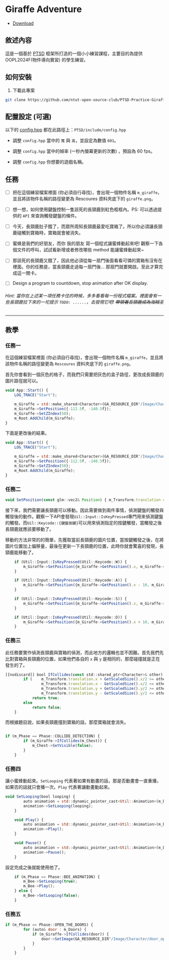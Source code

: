 # Giraffe Adventure

- [Download](https://github.com/ntut-open-source-club/PTSD-Practice-Giraffe-Adventure)

## 敘述內容

這是一個基於 [PTSD](https://github.com/ntut-open-source-club/practical-tools-for-simple-design) 框架所打造的一個小小練習課程，主要目的為提供 OOPL2024F(物件導向實習) 的學生練習。

## 如何安裝

1. 下載此專案

```bash
git clone https://github.com/ntut-open-source-club/PTSD-Practice-Giraffe-Adventure --recursive
```

## 配置設定 (可選)

以下的 [config.hpp](PTSD/include/config.hpp) 都在此路徑上：`PTSD/include/config.hpp`

- 調整 `config.hpp` 當中的 `寬` 與 `高`，並設定為數值 `601`。

- 調整 `config.hpp` 當中的幀率 (一秒內螢幕更新的次數) ，預設為 60 fps。

- 調整 `config.hpp` 你想要的遊戲名稱。

## 任務

- [ ] 把在這個練習檔案裡面 (你必須自行尋找)，會出現一個物件名稱 `m_giraffe`，並且將該物件名稱的路徑變更為 Rescoures 資料夾底下的 `giraffe.png`。

- [ ] 想一想，如何使用鍵盤控制一隻該死的長頸鹿到紅色框框內。PS: 可以透過提供的 `API` 來查詢觸發鍵盤的條件。

- [ ] 今天，長頸鹿肚子餓了，而眾所周知長頸鹿最愛吃寶箱了。所以你必須讓長頸鹿碰觸到寶箱時，寶箱就會被消失。

- [ ] 蜜蜂是我們的好朋友，而你 我的朋友 寫一個程式讓蜜蜂動起來吧! 觀察一下各個文件的呼叫，試試看新增或者修改哪些 method 能讓蜜蜂動起來~

- [ ] 那該死的長頸鹿又餓了，因此他必須從每一扇門後面看看可憐的寶箱有沒有在裡面。你的任務是，當長頸鹿走過每一扇門後... 那扇門就要開啟。至此才算完成這一關卡。

- [ ] Design a program to countdown, stop animation after OK display.

###### Hint: 當你在上述某一項任務卡住的時候，多多看看每一份程式檔案。裡面會有一些長頸鹿拉下來的一坨提示 `TODO: ......`，去發現它吧! ~~帶領著長頸鹿成為海賊王~~

---

## 教學

### 任務一

在這個練習檔案裡面 (你必須自行尋找)，會出現一個物件名稱 `m_giraffe`，並且將該物件名稱的路徑變更為 `Rescoures` 資料夾底下的 `giraffe.png`。

首先你會看到一個灰色的格子，而我們只需要把灰色的盒子路徑，更改成長頸鹿的圖片路徑就可以。
```js title="src/AppStart.cpp"
void App::Start() {
    LOG_TRACE("Start");

    m_Giraffe = std::make_shared<Character>(GA_RESOURCE_DIR"/Image/Character/gray.png");
    m_Giraffe->SetPosition({-112.5f, -140.5f});
    m_Giraffe->SetZIndex(50);
    m_Root.AddChild(m_Giraffe);
}
```
下面是更改後的結果。
```js title="src/AppStart.cpp"
void App::Start() {
    LOG_TRACE("Start");

    m_Giraffe = std::make_shared<Character>(GA_RESOURCE_DIR"/Image/Character/giraffe.png"); // change
    m_Giraffe->SetPosition({-112.5f, -140.5f});
    m_Giraffe->SetZIndex(50);
    m_Root.AddChild(m_Giraffe);
}
```

### 任務二

```js title="include/AnimatedCharacter.hpp"
void SetPosition(const glm::vec2& Position) { m_Transform.translation = Position; }
```
接下來，我們需要讓長頸鹿可以移動。因此需要做到兩件事情，偵測鍵盤的觸發與觸發後的動作。觀察一下API會發現`Uil::Input::IsKeyPressed`專門用來偵測鍵盤的觸發。而`Uil::Keycode::{鍵盤按鍵}`可以用來偵測指定的按鍵觸發，當觸發之後長頸鹿就應該要移動了。

移動的方法非常的的簡單，先獲取當前長頸鹿的圖片位置，當按鍵觸發之後，在將圖片位置加上偏移量，最後在更新一下長頸鹿的位置，此時你就會驚喜的發現，長頸鹿能移動了。

```js title="src/AppUpdate.cpp"
    if (Util::Input::IsKeyPressed(Util::Keycode::W)) {
        m_Giraffe->SetPosition({m_Giraffe->GetPosition().x, m_Giraffe->GetPosition().y + 10});
    }

    if (Util::Input::IsKeyPressed(Util::Keycode::A)) {
        m_Giraffe->SetPosition({m_Giraffe->GetPosition().x - 10, m_Giraffe->GetPosition().y});
    }

    if (Util::Input::IsKeyPressed(Util::Keycode::S)) {
        m_Giraffe->SetPosition({m_Giraffe->GetPosition().x, m_Giraffe->GetPosition().y - 10});
    }

    if (Util::Input::IsKeyPressed(Util::Keycode::D)) {
        m_Giraffe->SetPosition({m_Giraffe->GetPosition().x + 10, m_Giraffe->GetPosition().y});
    }
```

### 任務三

此任務要實作偵測長頸鹿與寶箱的偵測，而此地方的邏輯也並不困難。首先我們先比對寶箱與長頸鹿的位置，如果他們各自的 `x` 與 `y` 是相同的，那麼碰撞就是正在發生的了。

```js title="include/Character.hpp"
[[nodiscard]] bool IfCollides(const std::shared_ptr<Character>& other) const {
        if (    m_Transform.translation.x + GetScaledSize().x/2 >= other->m_Transform.translation.x - other->GetScaledSize().x/2 &&
                m_Transform.translation.x - GetScaledSize().x/2 <= other->m_Transform.translation.x + other->GetScaledSize().x/2 &&
                m_Transform.translation.y + GetScaledSize().y/2 >= other->m_Transform.translation.y - other->GetScaledSize().y/2 &&
                m_Transform.translation.y - GetScaledSize().y/2 <= other->m_Transform.translation.y + other->GetScaledSize().y/2)
            return true;
        else
            return false;
    }
```


而根據題目說，如果長頸鹿撞到寶箱的話，那麼寶箱就會消失。
```js title="src/AppUpdate.cpp"

if (m_Phase == Phase::COLLIDE_DETECTION) {
        if (m_Giraffe->IfCollides(m_Chest)) {
            m_Chest->SetVisible(false);
        }
    }
```

### 任務四

讓小蜜蜂動起來。`SetLooping` 代表著如果有動畫的話，那是否動畫會一直重播，如果否的話就只會播一次。`Play` 代表著讓動畫動起來。


```js title="include/AnimatedCharacter.hpp"
void SetLooping(bool looping) {
        auto animation = std::dynamic_pointer_cast<Util::Animation>(m_Drawable);
        animation->SetLooping(looping);
    }

    void Play() {
        auto animation = std::dynamic_pointer_cast<Util::Animation>(m_Drawable);
        animation->Play();
    }

    void Pause() {
        auto animation = std::dynamic_pointer_cast<Util::Animation>(m_Drawable);
        animation->Pause();
    }
```

設定完成之後就能使用他了。
```js title="src/AppUpdate.cpp"
    if (m_Phase == Phase::BEE_ANIMATION) {
        m_Bee->SetLooping(true);
        m_Bee->Play();
    } else {
        m_Bee->SetLooping(false);
    }
```

### 任務五



```js title="src/AppUpate.cpp"
if (m_Phase == Phase::OPEN_THE_DOORS) {
        for (auto& door : m_Doors) {
            if (m_Giraffe->IfCollides(door)) {
                door->SetImage(GA_RESOURCE_DIR"/Image/Character/door_open.png");
            }
        }
    }
```

